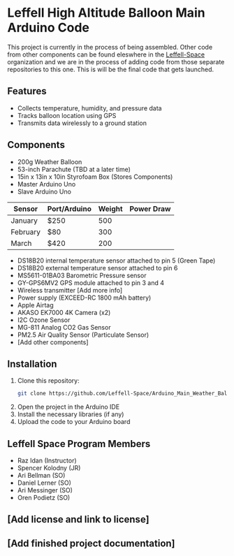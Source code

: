 # Leffell High Altitude Balloon Main Arduino Code

This project is currently in the process of being assembled. Other code from other components can be found eleswhere in the [Leffell-Space](https://github.com/orgs/Leffell-Space/repositories) organization and we are in the process of adding code from those separate repositories to this one. This is will be the final code that gets launched.

## Features

- Collects temperature, humidity, and pressure data
- Tracks balloon location using GPS
- Transmits data wirelessly to a ground station

## Components

- 200g Weather Balloon
- 53-inch Parachute (TBD at a later time)
- 15in x 13in x 10in Styrofoam Box (Stores Components)
- Master Arduino Uno
- Slave Arduino Uno
  

| Sensor | Port/Arduino  | Weight | Power Draw |           
| -  | - | - | - |
|January| $250    | 500| |
| February | $80     | 300 | |
| March    | $420    | 200| |

- DS18B20 internal temperature sensor attached to pin 5 (Green Tape)
- DS18B20 external temperature sensor attached to pin 6
- MS5611-01BA03 Barometric Pressure sensor
- GY-GPS6MV2 GPS module attached to pin 3 and 4
- Wireless transmitter [Add more info]
- Power supply (EXCEED-RC 1800 mAh battery)
- Apple Airtag 
- AKASO EK7000 4K Camera (x2)
- I2C Ozone Sensor 
- MG-811 Analog CO2 Gas Sensor
- PM2.5 Air Quality Sensor (Particulate Sensor)
- [Add other components]

## Installation

1. Clone this repository:
   ```bash
   git clone https://github.com/Leffell-Space/Arduino_Main_Weather_Balloon.git
   ```
2. Open the project in the Arduino IDE
3. Install the necessary libraries (if any)
4. Upload the code to your Arduino board

## Leffell Space Program Members
- Raz Idan (Instructor)
- Spencer Kolodny (JR)
- Ari Bellman (SO)
- Daniel Lerner (SO)
- Ari Messinger (SO)
- Oren Podietz (SO)
  
## [Add license and link to license]

## [Add finished project documentation]
